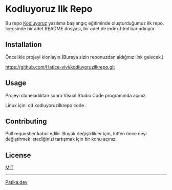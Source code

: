 # Kodluyoruz Ilk Repo

Bu repo [Kodluyoruz](https://www.kodluyoruz.org/) yazılıma başlangıç eğitiminde oluşturduğumuz ilk repo. İçerisinde bir adet README dosyası, bir adet de index.html barındırıyor.

## Installation 

Öncelikle projeyi klonlayın.(Buraya sizin reponuzdan aldığınız link gelecek.)

https://github.com/Hatice-vivi/kodluyoruzilkrepo.git

## Usage 

Projeyi cloneladıktan sonra Visual Studio Code programında açınız.

Linux için:
cd kodluyoruzilkrepo
code .

## Contributing

Pull requestler kabul edilir. Büyük değişiklikler için, lütfen önce neyi değiştirmek istediğinizi tartışmak için bir konu açınız.

## License

[MIT](https://choosealicense.com/licenses/mit/)


------------------------------------------------------------------

[Patika.dev](https://www.patika.dev)











